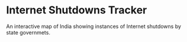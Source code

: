 Internet Shutdowns Tracker
==========================

An interactive map of India showing instances of Internet shutdowns by state governmets.
